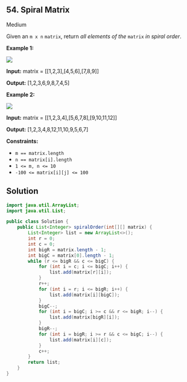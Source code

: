 ## 54\. Spiral Matrix

Medium

Given an `m x n` `matrix`, return _all elements of the_ `matrix` _in spiral order_.

**Example 1:**

![](https://assets.leetcode.com/uploads/2020/11/13/spiral1.jpg)

**Input:** matrix = [[1,2,3],[4,5,6],[7,8,9]]

**Output:** [1,2,3,6,9,8,7,4,5] 

**Example 2:**

![](https://assets.leetcode.com/uploads/2020/11/13/spiral.jpg)

**Input:** matrix = [[1,2,3,4],[5,6,7,8],[9,10,11,12]]

**Output:** [1,2,3,4,8,12,11,10,9,5,6,7] 

**Constraints:**

*   `m == matrix.length`
*   `n == matrix[i].length`
*   `1 <= m, n <= 10`
*   `-100 <= matrix[i][j] <= 100`

## Solution

```java
import java.util.ArrayList;
import java.util.List;

public class Solution {
    public List<Integer> spiralOrder(int[][] matrix) {
        List<Integer> list = new ArrayList<>();
        int r = 0;
        int c = 0;
        int bigR = matrix.length - 1;
        int bigC = matrix[0].length - 1;
        while (r <= bigR && c <= bigC) {
            for (int i = c; i <= bigC; i++) {
                list.add(matrix[r][i]);
            }
            r++;
            for (int i = r; i <= bigR; i++) {
                list.add(matrix[i][bigC]);
            }
            bigC--;
            for (int i = bigC; i >= c && r <= bigR; i--) {
                list.add(matrix[bigR][i]);
            }
            bigR--;
            for (int i = bigR; i >= r && c <= bigC; i--) {
                list.add(matrix[i][c]);
            }
            c++;
        }
        return list;
    }
}
```